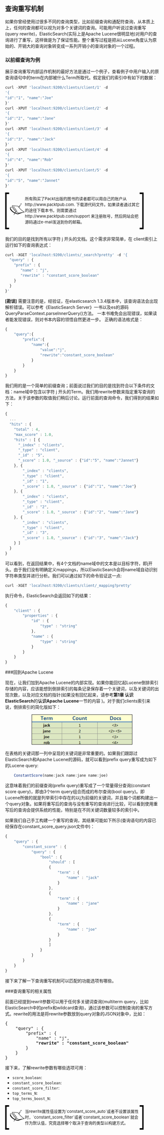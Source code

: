 ## 查询重写机制

<p>如果你曾经使用过很多不同的查询类型，比如前缀查询和通配符查询，从本质上上，任何的查询都可以视为对多个关键词的查询。可能用户听说过查询重写(query rewrite)，ElasticSearch(实际上是Apache Lucene很明显地)对用户的查询进行了重写，这样做是为了保证性能。整个重写过程是把从Lucene角度认为原始的、开销大的查询对象转变成一系列开销小的查询对象的一个过程。</p>
<h3 style="text-indent:0em;">以前缀查询为例</h3>
<p>展示查询重写内部运作机制的最好方法是通过一个例子，查看例子中用户输入的原查询语句中的term在内部被什么Term所取代。假定我们的索引中有如下的数据：</p>

```javascript
curl -XPUT 'localhost:9200/clients/client/1' -d
'{
"id":"1", "name":"Joe"
}'
curl -XPUT 'localhost:9200/clients/client/2' -d
'{
"id":"2", "name":"Jane"
}'
curl -XPUT 'localhost:9200/clients/client/3' -d
'{
"id":"3", "name":"Jack"
}'
curl -XPUT 'localhost:9200/clients/client/4' -d
'{
"id":"4", "name":"Rob"
}'
curl -XPUT 'localhost:9200/clients/client/5' -d
'{
"id":"5", "name":"Jannet"
}'
```


<!-- note structure -->
<div style="height:110px;width:90%;position:relative;">
<div style="width:13px;height:100%; background:black; position:absolute;padding:5px 0 5px 0;">
<img src="../notes/lm.png" height="100%" width="13px"/>
</div>
<div style="width:51px;height:100%;position:absolute; left:13px; text-align:center; font-size:0;">
<img src="../notes/pixel.gif" style="height:100%; width:1px; vertical-align:middle;"/>
<img src="../notes/note.png" style="vertical-align:middle;"/>
</div>
<div id="mid" style="height:100%;position:absolute;left:65px;right:13px;">
<p style="font-size:13px;margin-top:10px;">
	所有购买了Packt出版的图书的读者都可以用自己的账户从http://www.packtpub.com. 下载源代码文件。如果读者通过其它的途径下载本书，则需要通过http://www.packtpub.com/support 来注册账号，然后网站会把源码通过e-mail发送到你的邮箱。
</p>
</div>
<div id="right" style="width:13px;height:100%;background:black;position:absolute;right:0px;padding:5px 0 5px 0;">
<img src="../notes/rm.png" height="100%" width="13px"/>
</div>
</div>  <!-- end of note structure -->

<br/>
<p>我们的目的是找到所有以字符 j 开头的文档。这个需求非常简单，在 client索引上运行如下的查询表达式：
</p>

```javascript
curl -XGET 'localhost:9200/clients/_search?pretty' -d '{
  "query" : {
    "prefix" : {
       "name" : "j",
       "rewrite" : "constant_score_boolean"
    }
  }
}'
```
<b>[勘误]</b>
需要注意的是，经验证，在elasticsearch 1.3.4版本中，该查询语法会出现解析错误。可以参考《ElasticSearch Server》一书以及es的源码QueryParseContext.parseInnerQuery()方法。
一本书难免会出现错误，如果读者能发现错误，则对书本内容的领悟自然更进一步。
正确的语法格式是：
```javascript
{
	"query":{
		"prefix":{
			"name":{
				"value":"j",
				"rewrite":"constant_score_boolean"
			}
		}
	}
}
```

<p>
我们用的是一个简单的前缀查询；前面说过我们的目的是找到符合以下条件的文档：name域中包含以字符 j 开头的Term。我们用rewrite参数来指定重写查询的方法，关于该参数的取值我们稍后讨论。运行前面的查询命令，我们得到的结果如下：</p>

```javascript
{
  ...
  "hits" : {
    "total" : 4,
    "max_score" : 1.0,
    "hits" : [ {
      "_index" : "clients",
      "_type" : "client",
      "_id" : "5",
      "_score" : 1.0, "_source" : {"id":"5", "name":"Jannet"}
    }, {
        "_index" : "clients",
        "_type" : "client",
        "_id" : "1",
        "_score" : 1.0, "_source" : {"id":"1", "name":"Joe"}
    }, {
        "_index" : "clients",
        "_type" : "client",
        "_id" : "2",
        "_score" : 1.0, "_source" : {"id":"2", "name":"Jane"}
    }, {
        "_index" : "clients",
        "_type" : "client",
        "_id" : "3",
        "_score" : 1.0, "_source" : {"id":"3", "name":"Jack"}
    } ]
  }
}
```

可以看到，在返回结果中，有4个文档的name域中的文本是以目标字符，即j开头。由于我们没有明确定义mappings，所以ElasticSearch会将name域自动识别字符串类型并进行分析。我们可以通过如下的命令验证这一点:
```javascript
curl -XGET 'localhost:9200/clients/client/_mapping?pretty'
```
执行命令，ElasticSearch会返回如下的结果：
```javascript
{
    "client" : {
        "properties" : {
            "id" : {
                "type" : "string"
            },
            "name" : {
                "type" : "string"
            }
        }
    }
}
```
###回到Apache Lucene

现在，让我们加到Apache Lucene的内部实现。如果你能回忆起Lucene倒排索引存储的内容，应该能想到倒排索引的每条记录保存着一个关键词，以及关键词的出现次数，以及对应文档的指针(如果没有回忆起来，请参考<b>第1章 认识ElasticSearch</b>的<b>认识Apache Lucene</b>一节的内容 )。对于我们clients索引来说，倒排索引的简化版如下：
<center><img src="../imgs/22-inveredindex.png"/></center>

在表格的关键词那一列中呈现的关键词是非常重要的。如果我们跟踪过ElasticSearch和Apache Lucene的源码，就可以看到prefix query重写成为如下的Lucene query:
```javascript
    ConstantScore(name:jack name:jane name:joe)
```
这意味着我们的前缀查询(prefix query)重写成了一个常量得分查询(constant score query)，即由3个term query组合而成的布尔查询(bool query)。即Lucene所做的就是列举索引中存在的以j为前缀的关键词，并且每个词都构建出一个query对象。如果将重写后的查询与没有重写的查询进行比较，可以看到使用重写后的查询会提供系统的性能，特别是在不同关键词数量较多的索引中。

如果我们自己手工构建一个重写的查询，其结果可能如下所示(查询语句的内容已经保存在constant\_score\_query.json文件中)：
```javascript
{
    "query" : {
        "constant_score" : {
            "query" : {
                "bool" : {
                    "should" : [
                    {
                        "term" : {
                            "name" : "jack"
                        }
                    },
                    {
                        "term" : {
                            "name" : "jane"
                        }
                    },
                    {
                        "term" : {
                            "name" : "joe"
                        }
                    }
                    ]
                }
            }
        }
    }
}
```
接下来了解一下查询重写机制可以匹配的功能选项有哪些。

###查询重写的相关属性

前面已经提到rewrit参数可以用于任何多关键词查询(multiterm query，比如ElasticSearch中的prefix和wildcard查询)，通过该参数可以控制查询的重写方式。rewrite的用法是将rewrite参数放到query对象的JSON对象中，比如：
<pre>
{
    "query" : {
        "prefix" : {
            "name" : "j",
           <b> "rewrite" : "constant_score_boolean"</b>
        }
    }
}
</pre>

接下来，了解rewrite参数有哪些选项可用：

* `score_boolean`:
* `constant_score_boolean`:
* `constant_score_filter`:
* `top_terms_N`:
* `top_terms_boost_N`:

<!-- note structure -->
<div style="height:70px;width:90%;position:relative;">
<div style="width:13px;height:100%; background:black; position:absolute;padding:5px 0 5px 0;">
<img src="../notes/lm.png" height="100%" width="13px"/>
</div>
<div style="width:51px;height:100%;position:absolute; left:13px; text-align:center; font-size:0;">
<img src="../notes/pixel.gif" style="height:100%; width:1px; vertical-align:middle;"/>
<img src="../notes/note.png" style="vertical-align:middle;"/>
</div>
<div id="mid" style="height:100%;position:absolute;left:65px;right:13px;">
<p style="font-size:13px;margin-top:10px;">
	当rewrite属性值设置为`constant_score_auto`或者不设置该属性时，`constant_score_filter`或者`constant_score_boolean`就会作为默认值，究竟选择哪个取决于查询的类型以构建方式。
</p>
</div>
<div id="right" style="width:13px;height:100%;background:black;position:absolute;right:0px;padding:5px 0 5px 0;">
<img src="../notes/rm.png" height="100%" width="13px"/>
</div>
</div>  <!-- end of note structure -->

